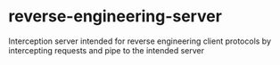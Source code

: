 # reverse-engineering-server
Interception server intended for reverse engineering client protocols by intercepting requests and pipe to the intended server
